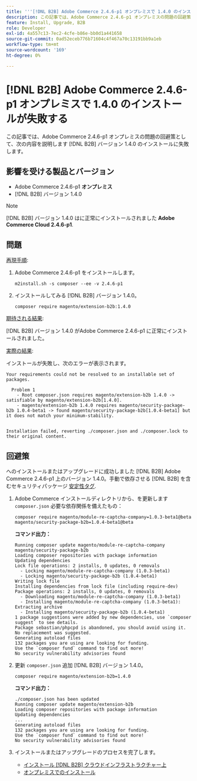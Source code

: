 ```yaml
---
title: '''[!DNL B2B] Adobe Commerce 2.4.6-p1 オンプレミスで 1.4.0 のインストールが失敗する'
description: この記事では、Adobe Commerce 2.4.6-p1 オンプレミスの問題の回避策として、次の内容を説明します [!DNL B2B] バージョン 1.4.0 のインストールに失敗します。
feature: Install, Upgrade, B2B
role: Developer
exl-id: 4a557c13-7ec2-4cfe-b86e-bb0d1a441658
source-git-commit: 0ad52eceb776b71604c4f467a70c13191bb9a1eb
workflow-type: tm+mt
source-wordcount: '169'
ht-degree: 0%

---
```


# [!DNL B2B] Adobe Commerce 2.4.6-p1 オンプレミスで 1.4.0 のインストールが失敗する

この記事では、Adobe Commerce 2.4.6-p1 オンプレミスの問題の回避策として、次の内容を説明します [!DNL B2B] バージョン 1.4.0 のインストールに失敗します。

## 影響を受ける製品とバージョン

* Adobe Commerce 2.4.6-p1 **オンプレミス**
* [!DNL B2B] バージョン 1.4.0

>[!NOTE]
>
>[!DNL B2B] バージョン 1.4.0 はに正常にインストールされました **Adobe Commerce Cloud 2.4.6-p1**.

## 問題

<u>再現手順</u>:

1. Adobe Commerce 2.4.6-p1 をインストールします。

   ```terminal
   m2install.sh -s composer --ee -v 2.4.6-p1
   ```

1. インストールしてみる [!DNL B2B] バージョン 1.4.0。

   ```terminal
   composer require magento/extension-b2b:1.4.0
   ```

<u>期待される結果</u>:

[!DNL B2B] バージョン 1.4.0 がAdobe Commerce 2.4.6-p1 に正常にインストールされました。

<u>実際の結果</u>:

インストールが失敗し、次のエラーが表示されます。

```terminal
Your requirements could not be resolved to an installable set of packages.

  Problem 1
    - Root composer.json requires magento/extension-b2b 1.4.0 -> satisfiable by magento/extension-b2b[1.4.0].
    - magento/extension-b2b 1.4.0 requires magento/security-package-b2b 1.0.4-beta1 -> found magento/security-package-b2b[1.0.4-beta1] but it does not match your minimum-stability.


Installation failed, reverting ./composer.json and ./composer.lock to their original content.
```

## 回避策

へのインストールまたはアップグレードに成功しました [!DNL B2B] Adobe Commerce 2.4.6-p1 上のバージョン 1.4.0。手動で依存させる [!DNL B2B] を含むセキュリティパッケージ [安定性タグ](https://getcomposer.org/doc/04-schema.md#package-links).

1. Adobe Commerce インストールディレクトリから、を更新します `composer.json` 必要な依存関係を備えたもの：

   ```terminal
   composer require magento/module-re-captcha-company=1.0.3-beta1@beta magento/security-package-b2b=1.0.4-beta1@beta
   ```

   **コマンド出力：**

   ```terminal
   Running composer update magento/module-re-captcha-company magento/security-package-b2b
   Loading composer repositories with package information
   Updating dependencies
   Lock file operations: 2 installs, 0 updates, 0 removals
     - Locking magento/module-re-captcha-company (1.0.3-beta1)
     - Locking magento/security-package-b2b (1.0.4-beta1)
   Writing lock file
   Installing dependencies from lock file (including require-dev)
   Package operations: 2 installs, 0 updates, 0 removals
     - Downloading magento/module-re-captcha-company (1.0.3-beta1)
     - Installing magento/module-re-captcha-company (1.0.3-beta1): Extracting archive
     - Installing magento/security-package-b2b (1.0.4-beta1)
   1 package suggestions were added by new dependencies, use `composer suggest` to see details.
   Package sebastian/phpcpd is abandoned, you should avoid using it. No replacement was suggested.
   Generating autoload files
   132 packages you are using are looking for funding.
   Use the `composer fund` command to find out more!
   No security vulnerability advisories found
   ```

1. 更新 `composer.json` 追加 [!DNL B2B] バージョン 1.4.0。

   ```terminal
   composer require magento/extension-b2b=1.4.0
   ```

   **コマンド出力：**

   ```terminal
   ./composer.json has been updated
   Running composer update magento/extension-b2b
   Loading composer repositories with package information
   Updating dependencies
   ...
   Generating autoload files
   132 packages you are using are looking for funding.
   Use the `composer fund` command to find out more!
   No security vulnerability advisories found
   ```

1. インストールまたはアップグレードのプロセスを完了します。

   * [インストール [!DNL B2B] クラウドインフラストラクチャー上](https://experienceleague.adobe.com/docs/commerce-cloud-service/user-guide/configure-store/b2b-module.html)
   * [オンプレミスでのインストール](https://experienceleague.adobe.com/docs/commerce-admin/b2b/install.html)
